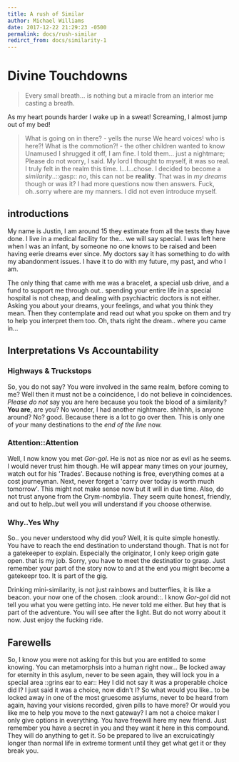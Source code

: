 ```yaml
---
title: A rush of Similar
author: Michael Williams
date: 2017-12-22 21:29:23 -0500
permalink: docs/rush-similar
redirct_from: docs/similarity-1
---
```

# Divine Touchdowns

> Every small breath... is nothing but a miracle from an interior me casting a breath.

As my heart pounds harder I wake up in a sweat! Screaming, I almost jump out of my bed!
> What is going on in there? - yells the nurse
> We heard voices! who is here?! What is the commotion?! - the other children wanted to know
Unamused I shrugged it off, I am fine. I told them... just a nightmare; Please do not worry, I said. My lord I thought to myself, it was so real. I truly felt in the realm this time. I...I...chose. I decided to become a _similarity_..::gasp:: _no_, this can not be **reality**. That was in _my dreams_ though or was it? I had more questions now then answers. Fuck, oh..sorry where are my manners. I did not even introduce myself.

## introductions

My name is Justin, I am around 15 they estimate from all the tests they have done. I live in a medical facility for the... we will say special. I was left here when I was an infant, by someone no one knows to be raised and been having eerie dreams ever since. My doctors say it has something to do with my abandonment issues. I have it to do with my future, my past, and who I am.

The only thing that came with me was a bracelet, a special usb drive, and a fund to support me through out.. spending your entire life in a special hospital is not cheap, and dealing with psychiactric doctors is not either. Asking you about your dreams, your feelings, and what you think they mean. Then they contemplate and read out what you spoke on them and try to help you interpret them too.
Oh, thats right the dream.. where you came in...

## Interpretations Vs Accountability

### Highways & Truckstops

So, you do not say? You were involved in the same realm, before coming to me? Well then it must not be a coincidence, I do not believe in coincidences. _Please do not_ say you are here because you took the blood of a similarity? **You are**, are you? No wonder, I had another nightmare. shhhhh, is anyone around? No? good. Because there is a lot to go over then. This is only one of your many destinations to the _end of the line_ now.

### Attention::Attention

Well, I now know you met _Gor-gol_. He is not as nice nor as evil as he seems. I would never trust him though. He will appear many times on your journey, watch out for his 'Trades'. Because nothing is free, everything comes at a cost journeyman. Next, never forget a 'carry over today is worth much tomorrow'. This might not make sense now but it will in due time. Also, do not trust anyone from the Crym-nombylia. They seem quite honest, friendly, and out to help..but well you will understand if you choose otherwise.

### Why..Yes Why

So.. you never understood why did you? Well, it is quite simple honestly. You have to reach the end destination to understand though. That is not for a gatekeeper to explain. Especially the originator, I only keep origin gate open. that is my job. Sorry, you have to meet the destinatior to grasp. Just remember your part of the story now to and at the end you might become a gatekeepr too.
It is part of the gig.

Drinking mini-similarity, is not just rainbows and butterflies, it is like a beacon. your now one of the chosen. ::look around::.
I know _Gor-gol_ did not tell you what you were getting into. He never told me either. But hey that is part of the adventure. You will see after the light. But do not worry about it now. Just enjoy the fucking ride. 

## Farewells

So, I know you were not asking for this but you are entitled to some knowing. You can metamorphsis into a human right now... Be locked away for eternity in this asylum, never to be seen again, they will lock you in a special area ::grins ear to ear::
Hey I did not say it was a properable choice did I? I just said it was a choice, now didn't I? So what would you like.. to be locked away in one of the most gruesome asylums, never to be heard from again, having your visions recorded, given pills to have more?
Or would you like me to help you move to the next gateway?
I am not a choice maker I only give options in everything. You have freewill here my new friend. Just remember you have a secret in you and they want it here in this compound. They will do anything to get it. So be prepared to live an excruicatingly longer than normal life in extreme torment until they get what get it or they break you.

